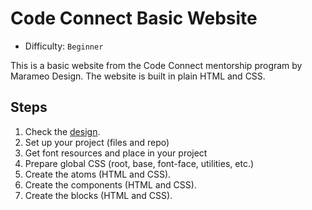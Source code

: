 # Code Connect Basic Website

- Difficulty: `Beginner`

This is a basic website from the Code Connect mentorship program by Marameo Design. The website is built in plain HTML and CSS.

## Steps

1. Check the [design](https://www.figma.com/design/0JNhHbo4OIqQuiCLSxdxjh/Code-Connect?node-id=1576-2853&t=Up6pp75jtHPrIc4T-0).
2. Set up your project (files and repo)
3. Get font resources and place in your project
4. Prepare global CSS (root, base, font-face, utilities, etc.)
5. Create the atoms (HTML and CSS).
6. Create the components (HTML and CSS).
7. Create the blocks (HTML and CSS).